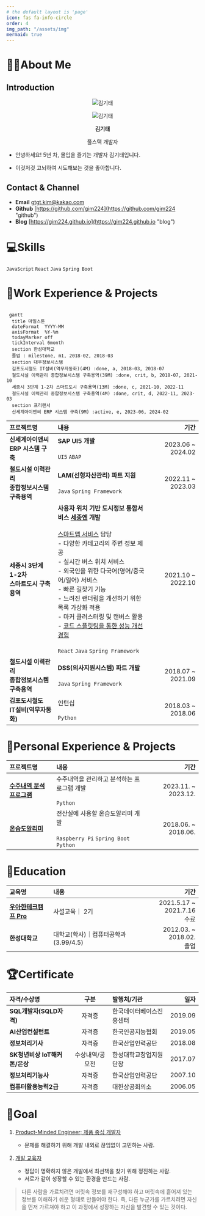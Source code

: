 ```yaml
---
# the default layout is 'page'
icon: fas fa-info-circle
order: 4
img_path: "/assets/img"
mermaid: true
---
```


<!--
> Add Markdown syntax content to file `_tabs/about.md`{: .filepath } and it will show up on this page.
{: .prompt-tip }
-->

# 🙋‍♂️About Me

## Introduction

<center>

![김기태](/assets/img/gt.jpg)

![김기태](gt.jpg)

<b>김기태</b>

풀스택 개발자

</center>

- 안녕하세요! 5년 차, 몰입을 즐기는 개발자 김기태입니다.

- 이것저것 고뇌하여 시도해보는 것을 좋아합니다.

## Contact & Channel

- **Email** [gtgt.kim@kakao.com](mailto:gtgt.kim@kakao.com)
- **Github** [https://github.com/gim224](https://github.com/gim224 "github")
- **Blog** [https://gim224.github.io](https://gim224.github.io "blog")

# 💻Skills

`JavaScript` `React` `Java` `Spring Boot`

<!--
## Collaboration & Tools
* VS Code
-->

# 💬Work Experience & Projects

```mermaid

 gantt
  title 마일스톤
  dateFormat  YYYY-MM
  axisFormat  %Y-%m
  todayMarker off
  tickInterval 6month
  section 한성대학교
  졸업 : milestone, m1, 2018-02, 2018-03
  section 대우정보시스템
  김포도시철도 IT설비(역무자동화)(4M) :done, a, 2018-03, 2018-07
  철도시설 이력관리 종합정보시스템 구축용역(39M) :done, crit, b, 2018-07, 2021-10
  세종시 3단계 1-2차 스마트도시 구축용역(13M) :done, c, 2021-10, 2022-11
  철도시설 이력관리 종합정보시스템 구축용역(4M) :done, crit, d, 2022-11, 2023-03
  section 프리랜서
  신세계아이앤씨 ERP 시스템 구축(9M) :active, e, 2023-06, 2024-02
```

| 프로젝트명                                         | 내용                                                                                                                                                                                                                                                                                                                                                                                                                                                                                                                                                    |              기간 |
| :------------------------------------------------- | :------------------------------------------------------------------------------------------------------------------------------------------------------------------------------------------------------------------------------------------------------------------------------------------------------------------------------------------------------------------------------------------------------------------------------------------------------------------------------------------------------------------------------------------------------ | ----------------: |
| **신세계아이앤씨<br/> ERP 시스템 구축**            | <b>SAP UI5 개발</b> <br/><br/> `UI5` `ABAP`                                                                                                                                                                                                                                                                                                                                                                                                                                                                                                             | 2023.06 ~ 2024.02 |
| **철도시설 이력관리<br/> 종합정보시스템 구축용역** | <b>LAM(선형자산관리) 파트 지원</b> <br/><br/> `Java` `Spring Framework`                                                                                                                                                                                                                                                                                                                                                                                                                                                                                 | 2022.11 ~ 2023.03 |
| **세종시 3단계 1-2차<br/> 스마트도시 구축용역**    | <b>사용자 위치 기반 도시정보 통합서비스 [세종엔](https://sejongn2.kr/) 개발</b> <br/><br/> [스마트맵 서비스](https://sejongn2.kr/m) 담당<br/>- 다양한 카테고리의 주변 정보 제공 <br/>- 실시간 버스 위치 서비스 <br/>- 외국인을 위한 다국어(영어/중국어/일어) 서비스 <br/>- 빠른 길찾기 기능 <br/>- 느려진 랜더링을 개선하기 위한 목록 가상화 적용 <br/>- 마커 클러스터링 및 캔버스 활용 <br/>- [코드 스플릿팅을 통한 성능 개선 경험](https://gim224.github.io/posts/%EC%84%B1%EB%8A%A5%EA%B0%9C%EC%84%A0/) <br/><br/> `React` `Java` `Spring Framework` | 2021.10 ~ 2022.10 |
| **철도시설 이력관리<br/> 종합정보시스템 구축용역** | <b>DSS(의사지원시스템) 파트 개발</b> <br/><br/> `Java` `Spring Framework`                                                                                                                                                                                                                                                                                                                                                                                                                                                                               | 2018.07 ~ 2021.09 |
| **김포도시철도<br/> IT설비(역무자동화)**           | 인턴십 <br/><br/> `Python`                                                                                                                                                                                                                                                                                                                                                                                                                                                                                                                              | 2018.03 ~ 2018.06 |

# 💭Personal Experience & Projects

| 프로젝트명                                                                                                                                                 | 내용                                                                               |                기간 |
| :--------------------------------------------------------------------------------------------------------------------------------------------------------- | :--------------------------------------------------------------------------------- | ------------------: |
| [**수주내역 분석 프로그램**](https://gim224.github.io/posts/%EC%88%98%EC%A3%BC%EB%82%B4%EC%97%AD-%EB%B6%84%EC%84%9D-%ED%94%84%EB%A1%9C%EA%B7%B8%EB%9E%A8/) | 수주내역을 관리하고 분석하는 프로그램 개발 <br/><br/> `Python`                     | 2023.11. ~ 2023.12. |
| [**온습도알리미**](https://drive.google.com/file/d/1ot-CxcZs-yZSOhPLMJsng5pzhMSD4ggt/view?usp=drive_link)                                                  | 전산실에 사용할 온습도알리미 개발 <br/><br/> `Raspberry Pi` `Spring Boot` `Python` | 2018.06. ~ 2018.06. |

<!--
# 🗣️Presentaion & Article
-->

# 🏫Education

| 교육명                                                                     | 내용                                 |                             기간 |
| :------------------------------------------------------------------------- | :----------------------------------- | -------------------------------: |
| [**우아한테크캠프 Pro**](https://edu.nextstep.camp/c/lqsBs7x0/ "nextstep") | 사설교육｜ 2기                       | 2021.5.17 ~ 2021.7.16 <br/> 수료 |
| **한성대학교**                                                             | 대학교(학사)｜컴퓨터공학과(3.99/4.5) |   2012.03. ~ 2018.02. <br/> 졸업 |

# 🏆Certificate

| 자격/수상명                   |      구분       | 발행처/기관              |    일자 |
| :---------------------------- | :-------------: | :----------------------- | ------: |
| **SQL개발자(SQLD자격)**       |     자격증      | 한국데이터베이스진흥센터 | 2019.09 |
| **AI산업컨설턴트**            |     자격증      | 한국인공지능협회         | 2019.05 |
| **정보처리기사**              |     자격증      | 한국산업인력공단         | 2018.08 |
| **SK청년비상 IoT해커톤/은상** | 수상내역/공모전 | 한성대학교창업지원단장   | 2017.07 |
| **정보처리기능사**            |     자격증      | 한국산업인력공단         | 2007.10 |
| **컴퓨터활용능력2급**         |     자격증      | 대한상공회의소           | 2006.05 |

# 🎯Goal

1. [Product-Minded Engineer; 제품 중심 개발자](https://www.integer.blog/product-minded-engineer/)

   - 문제를 해결하기 위해 개발 내외로 끊임없이 고민하는 사람.

2. [개발 교육자](https://youtu.be/ccXMdSM1IRo?si=CgDzUrCjs9p7z4xP)

   - 정답이 명확하지 않은 개발에서 최선책을 찾기 위해 정진하는 사람.
   - 서로가 같이 성장할 수 있는 환경을 만드는 사람.

> 다른 사람을 가르치려면 머릿속 정보를 재구성해야 하고
> 머릿속에 흩어져 있는 정보를 이해하기 쉬운 형태로 만들어야 한다.
> 즉, 다른 누군가를 가르치려면 자신을 먼저 가르쳐야 하고
> 이 과정에서 성장하는 자신을 발견할 수 있는 것이다.
